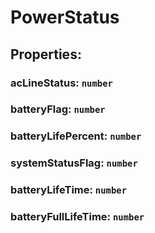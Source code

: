 # **PowerStatus**

## **Properties**:

### acLineStatus: `number`

### batteryFlag: `number`

### batteryLifePercent: `number`

### systemStatusFlag: `number`

### batteryLifeTime: `number`

### batteryFullLifeTime: `number`
